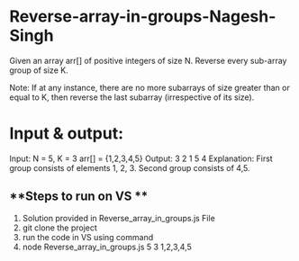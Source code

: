 # Reverse-array-in-groups-Nagesh-Singh

Given an array arr[] of positive integers of size N. Reverse every sub-array group of size K.

Note: If at any instance, there are no more subarrays of size greater than or equal to K, then reverse the last subarray (irrespective of its size).

# Input & output:

Input: N = 5, K = 3 arr[] = {1,2,3,4,5} Output: 3 2 1 5 4 Explanation: First group consists of elements 1, 2, 3. Second group consists of 4,5.

##  **Steps to run on VS **
1. Solution provided in Reverse_array_in_groups.js File
2. git clone the project
3. run the code in VS using command
4. node Reverse_array_in_groups.js 5 3 1,2,3,4,5